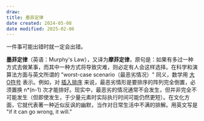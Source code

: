 ```yaml
---
draw:
title: 墨菲定律
date created: 2024-05-08
date modified: 2025-02-06
---
```


一件事可能出错时就一定会出错。

<!-- more -->

**墨菲定律**（英语：Murphy's Law），又译为**摩菲定律**，原句是：如果有多过一种方式去做某事，而其中一种方式将导致灾难，则必定有人会这样选择。在科学和演算法方面与英文所谓的 "worst-case scenario（最恶劣情况）" 同义，数学用 [大O符号](https://zh.wikipedia.org/wiki/%E5%A4%A7O%E7%AC%A6%E5%8F%B7 "大O符号") 表示。例如，对 [插入排序](https://zh.wikipedia.org/wiki/%E6%8F%92%E5%85%A5%E6%8E%92%E5%BA%8F "插入排序") 来说，最恶劣情形是要排序的阵列完全倒置，必须置换 n*(n-1) 次才能排好。现实中，最恶劣的情况通常不会发生，但并非完全不可能发生（但即使发生，于少量元素时实际执行时间可能仍然更短）。在文化方面，它就代表著一种近似反讽的幽默，当作对日常生活中不满的排解。用英文写是 "if it can go wrong, it will."
